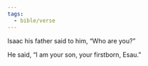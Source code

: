 ```yaml
---
tags:
  - bible/verse
---
```

Isaac his father said to him, “Who are you?”

He said, “I am your son, your firstborn, Esau.”